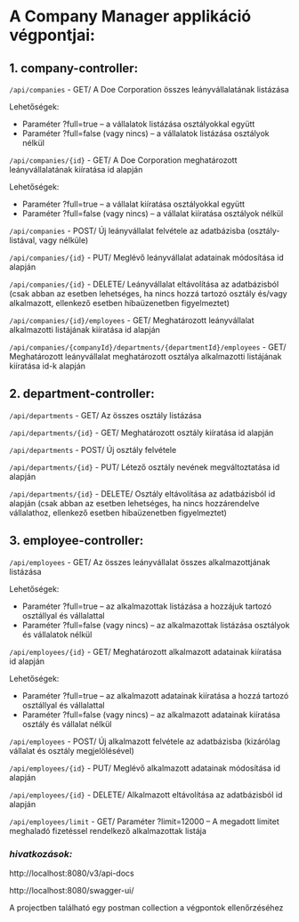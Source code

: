 # A Company Manager applikáció végpontjai:

 ## 1. company-controller:

`/api/companies`	- GET/ A Doe Corporation összes leányvállalatának listázása

Lehetőségek:

- Paraméter ?full=true – a vállalatok listázása osztályokkal együtt
- Paraméter ?full=false (vagy nincs) – a vállalatok listázása osztályok nélkül

`/api/companies/{id}`	- GET/ A Doe Corporation meghatározott leányvállalatának kiíratása id alapján

Lehetőségek:

- Paraméter ?full=true – a vállalat kiíratása osztályokkal együtt
- Paraméter ?full=false (vagy nincs) – a vállalat kiíratása osztályok nélkül

`/api/companies`	- POST/ Új leányvállalat felvétele az adatbázisba (osztály-listával, vagy nélküle)

`/api/companies/{id}`	- PUT/ Meglévő leányvállalat adatainak módosítása id alapján

`/api/companies/{id}`	- DELETE/ Leányvállalat eltávolítása az adatbázisból (csak abban az esetben lehetséges, ha nincs hozzá tartozó osztály és/vagy alkalmazott, ellenkező esetben hibaüzenetben figyelmeztet)

`/api/companies/{id}/employees`	- GET/ Meghatározott leányvállalat alkalmazotti listájának kiíratása id alapján

`/api/companies/{companyId}/departments/{departmentId}/employees` - GET/ Meghatározott leányvállalat meghatározott osztálya alkalmazotti listájának kiíratása id-k alapján


## 2. department-controller:

`/api/departments`	- GET/ Az összes osztály listázása

`/api/departments/{id}`	- GET/ Meghatározott osztály kiíratása id alapján

`/api/departments`	- POST/ Új osztály felvétele

`/api/departments/{id}`	- PUT/ Létező osztály nevének megváltoztatása id alapján

`/api/departments/{id}`	- DELETE/ Osztály eltávolítása az adatbázisból id alapján (csak abban az esetben lehetséges, ha nincs hozzárendelve vállalathoz, ellenkező esetben hibaüzenetben figyelmeztet)



## 3. employee-controller:

`/api/employees`	- GET/ Az összes leányvállalat összes alkalmazottjának listázása

Lehetőségek:

- Paraméter ?full=true – az alkalmazottak listázása a hozzájuk tartozó osztállyal és vállalattal
-  Paraméter ?full=false (vagy nincs) – az alkalmazottak listázása osztályok és vállalatok nélkül

`/api/employees/{id}`	- GET/ Meghatározott alkalmazott adatainak kiíratása id alapján

Lehetőségek:

- Paraméter ?full=true – az alkalmazott adatainak kiíratása a 	hozzá tartozó osztállyal és vállalattal
- Paraméter ?full=false (vagy nincs) – az alkalmazott adatainak 	kiíratása osztály és vállalat nélkül

`/api/employees`	- POST/ Új alkalmazott felvétele az adatbázisba (kizárólag vállalat 	és osztály megjelölésével)

`/api/employees/{id}`	- PUT/ Meglévő alkalmazott adatainak módosítása id alapján

`/api/employees/{id}`	- DELETE/ Alkalmazott eltávolítása az adatbázisból id alapján

`/api/employees/limit`	- GET/ Paraméter ?limit=12000 – A megadott limitet meghaladó fizetéssel rendelkező alkalmazottak listája

### ***hivatkozások:***

http://localhost:8080/v3/api-docs

http://localhost:8080/swagger-ui/

A projectben található egy postman collection a végpontok ellenőrzéséhez